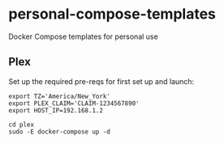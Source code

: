 # personal-compose-templates
Docker Compose templates for personal use

## Plex

Set up the required pre-reqs for first set up and launch:

```
export TZ='America/New_York'
export PLEX_CLAIM='CLAIM-1234567890'
export HOST_IP=192.168.1.2

cd plex
sudo -E docker-compose up -d
```
